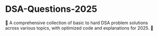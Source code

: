 # DSA-Questions-2025
 📌 A comprehensive collection of basic to hard DSA problem solutions across various topics, with optimized code and explanations for 2025. 🚀
